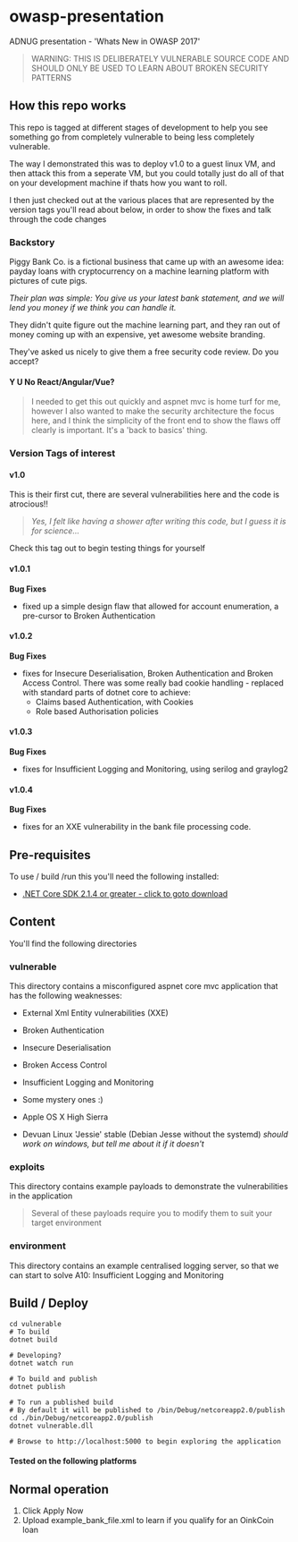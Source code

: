 # owasp-presentation
ADNUG presentation - 'Whats New in OWASP 2017'

> WARNING: THIS IS DELIBERATELY VULNERABLE SOURCE CODE AND SHOULD ONLY BE USED 
> TO LEARN ABOUT BROKEN SECURITY PATTERNS

## How this repo works
This repo is tagged at different stages of development to help you see something go from completely vulnerable to being less completely vulnerable.

The way I demonstrated this was to deploy v1.0 to a guest linux VM, and then attack this from a seperate VM, but you could totally just do all of that on your development machine if thats how you want to roll.

I then just checked out at the various places that are represented by the version tags you'll read about below, in order to show the fixes and talk through the code changes

### Backstory
Piggy Bank Co. is a fictional business that came up with an awesome idea: payday loans with cryptocurrency on a machine learning platform with pictures of cute pigs.

*Their plan was simple: You give us your latest bank statement, and we will lend you money if we think you can handle it.*

They didn't quite figure out the machine learning part, and they ran out of money coming up with an expensive, yet awesome website branding.

They've asked us nicely to give them a free security code review. Do you accept?

#### Y U No React/Angular/Vue?
> I needed to get this out quickly and aspnet mvc is home turf for me, however I also wanted to make the security architecture the focus here, and I think the simplicity of the front end to show the flaws off clearly is important. It's a 'back to basics' thing.

### Version Tags of interest
#### v1.0
This is their first cut, there are several vulnerabilities here and the code is atrocious!!

>*Yes, I felt like having a shower after writing this code, but I guess it is for science...*

Check this tag out to begin testing things for yourself

#### v1.0.1
**Bug Fixes**

- fixed up a simple design flaw that allowed for account enumeration, a pre-cursor to Broken Authentication

#### v1.0.2
**Bug Fixes**
- fixes for Insecure Deserialisation, Broken Authentication and Broken Access Control. There was some really bad cookie handling - replaced with standard parts of dotnet core to achieve:
    - Claims based Authentication, with Cookies
    - Role based Authorisation policies

#### v1.0.3
**Bug Fixes**
- fixes for Insufficient Logging and Monitoring, using serilog and graylog2

#### v1.0.4
**Bug Fixes**
- fixes for an XXE vulnerability in the bank file processing code.

## Pre-requisites

To use / build /run this you'll need the following installed:

- [.NET Core SDK 2.1.4 or greater - click to goto download](https://www.microsoft.com/net/download/dotnet-core/sdk-2.1.4)

## Content
You'll find the following directories
### vulnerable

This directory contains a misconfigured aspnet core mvc application that has the following weaknesses:

- External Xml Entity vulnerabilities (XXE)
- Broken Authentication
- Insecure Deserialisation
- Broken Access Control
- Insufficient Logging and Monitoring
- Some mystery ones :)


- Apple OS X High Sierra
- Devuan Linux 'Jessie' stable (Debian Jesse without the systemd)
*should work on windows, but tell me about it if it doesn't*

### exploits

This directory contains example payloads to demonstrate the vulnerabilities in the application

> Several of these payloads require you to modify them to suit your target environment

### environment
This directory contains an example centralised logging server, so that we can start to solve A10: Insufficient Logging and Monitoring
## Build / Deploy

```
cd vulnerable
# To build
dotnet build

# Developing?
dotnet watch run

# To build and publish
dotnet publish

# To run a published build
# By default it will be published to /bin/Debug/netcoreapp2.0/publish
cd ./bin/Debug/netcoreapp2.0/publish
dotnet vulnerable.dll

# Browse to http://localhost:5000 to begin exploring the application
```
#### Tested on the following platforms

## Normal operation
1. Click Apply Now
2. Upload example_bank_file.xml to learn if you qualify for an OinkCoin loan